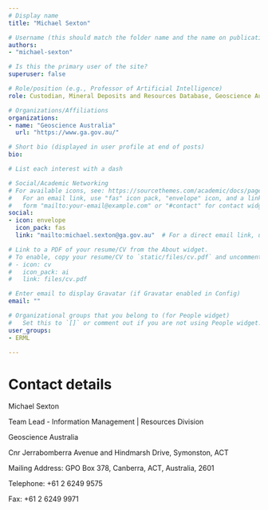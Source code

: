 ```yaml
---
# Display name
title: "Michael Sexton"

# Username (this should match the folder name and the name on publications)
authors:
- "michael-sexton"

# Is this the primary user of the site?
superuser: false

# Role/position (e.g., Professor of Artificial Intelligence)
role: Custodian, Mineral Deposits and Resources Database, Geoscience Australia

# Organizations/Affiliations
organizations:
- name: "Geoscience Australia"
  url: "https://www.ga.gov.au/"

# Short bio (displayed in user profile at end of posts)
bio: 

# List each interest with a dash

# Social/Academic Networking
# For available icons, see: https://sourcethemes.com/academic/docs/page-builder/#icons
#   For an email link, use "fas" icon pack, "envelope" icon, and a link in the
#   form "mailto:your-email@example.com" or "#contact" for contact widget.
social:
- icon: envelope
  icon_pack: fas
  link: "mailto:michael.sexton@ga.gov.au"  # For a direct email link, use "mailto:test@example.org".

# Link to a PDF of your resume/CV from the About widget.
# To enable, copy your resume/CV to `static/files/cv.pdf` and uncomment the lines below.
# - icon: cv
#   icon_pack: ai
#   link: files/cv.pdf

# Enter email to display Gravatar (if Gravatar enabled in Config)
email: ""

# Organizational groups that you belong to (for People widget)
#   Set this to `[]` or comment out if you are not using People widget.
user_groups: 
- ERML

---
```



Contact details
=================

Michael Sexton

Team Lead - Information Management | Resources Division

Geoscience Australia

Cnr Jerrabomberra Avenue and Hindmarsh Drive, Symonston, ACT

Mailing Address: GPO Box 378, Canberra, ACT, Australia, 2601

Telephone: +61 2 6249 9575

Fax: +61 2 6249 9971
